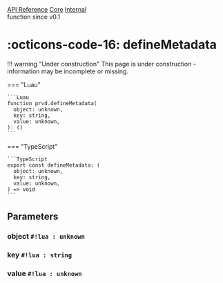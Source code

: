 <div class="pmwdoc-reference-breadcrumbs">
<a href="../../../">API Reference</a>
<a href="../../">Core</a>
<a href="../">Internal</a>
</div>

<div class="pmwdoc-reference-tags">
<span class="pmwdoc-reference-highlight">function</span>
<span class="pmwdoc-reference-since">since v0.1</span>
</div>

# :octicons-code-16: defineMetadata

!!! warning "Under construction"
    This page is under construction - information may be incomplete or missing.

=== "Luau"

    ```Luau
    function prvd.defineMetadata(
      object: unknown,
      key: string,
      value: unknown,
    ): ()
    ```

=== "TypeScript"

    ```TypeScript
    export const defineMetadata: (
      object: unknown,
      key: string,
      value: unknown,
    ) => void
    ```

## Parameters

### object `#!lua : unknown`

### key `#!lua : string`

### value `#!lua : unknown`
